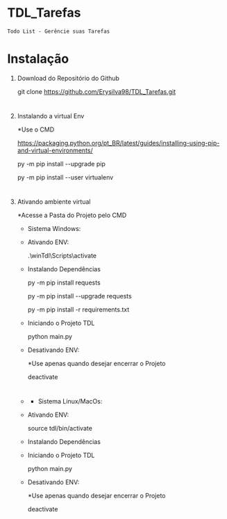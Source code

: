 # TDL_Tarefas
    Todo List - Gerêncie suas Tarefas


# Instalação 

1. Download do Repositório do Github

    git clone https://github.com/Erysilva98/TDL_Tarefas.git
#
2. Instalando a virtual Env

    *Use o CMD

    https://packaging.python.org/pt_BR/latest/guides/installing-using-pip-and-virtual-environments/

    py -m pip install --upgrade pip

    py -m pip install --user virtualenv
#
3. Ativando ambiente virtual 

    *Acesse a Pasta do Projeto pelo CMD

    - Sistema Windows:

    - Ativando ENV:

        .\winTdl\Scripts\activate

    - Instalando Dependências

        py -m pip install requests

        py -m pip install --upgrade requests

        py -m pip install -r requirements.txt
    
    - Iniciando o Projeto TDL

        python main.py

    - Desativando ENV:

        *Use apenas quando desejar encerrar o Projeto

        deactivate

    - # 

        - Sistema Linux/MacOs:
    
    - Ativando ENV:

        source tdl/bin/activate

    - Instalando Dependências

        
    
    - Iniciando o Projeto TDL

        python main.py

    - Desativando ENV:

        *Use apenas quando desejar encerrar o Projeto

        deactivate
